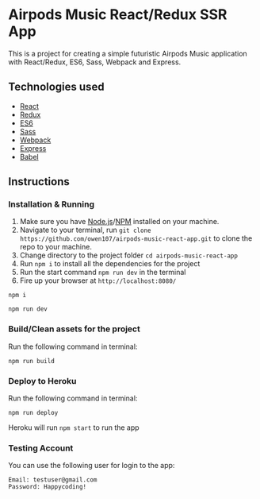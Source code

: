 # Airpods Music React/Redux SSR App
This is a project for creating a simple futuristic Airpods Music application with React/Redux, ES6, Sass, Webpack and Express.

## Technologies used

- [React](http://facebook.github.io/react)
- [Redux](https://redux.js.org/)
- [ES6](https://github.com/rse/es6-features)
- [Sass](http://sass-lang.com/)
- [Webpack](https://webpack.github.io/)
- [Express](https://expressjs.com/)
- [Babel](https://babeljs.io/)

## Instructions

### Installation & Running
1. Make sure you have [Node.js](http://nodejs.org/)/[NPM](https://www.npmjs.com/) installed on your machine.
2. Navigate to your terminal, run `git clone https://github.com/owen107/airpods-music-react-app.git` to clone the repo to your machine.
3. Change directory to the project folder `cd airpods-music-react-app`
4. Run `npm i` to install all the dependencies for the project
5. Run the start command `npm run dev` in the terminal
6. Fire up your browser at `http://localhost:8080/`

```
npm i

npm run dev
```

### Build/Clean assets for the project

Run the following command in terminal:

```
npm run build
```

### Deploy to Heroku

Run the following command in terminal:
```
npm run deploy
```

Heroku will run `npm start` to run the app

### Testing Account

You can use the following user for login to the app:
```
Email: testuser@gmail.com
Password: Happycoding!
```
